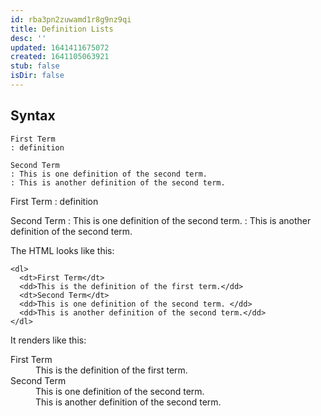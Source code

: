 ```yaml
---
id: rba3pn2zuwamd1r8g9nz9qi
title: Definition Lists
desc: ''
updated: 1641411675072
created: 1641105063921
stub: false
isDir: false
---
```



## Syntax

```
First Term
: definition

Second Term
: This is one definition of the second term.
: This is another definition of the second term.
```

First Term
: definition

Second Term
: This is one definition of the second term.
: This is another definition of the second term.

The HTML looks like this:

```
<dl>
  <dt>First Term</dt>
  <dd>This is the definition of the first term.</dd>
  <dt>Second Term</dt>
  <dd>This is one definition of the second term. </dd>
  <dd>This is another definition of the second term.</dd>
</dl>
```

It renders like this:

<dl>
  <dt>First Term</dt>
  <dd>This is the definition of the first term.</dd>
  <dt>Second Term</dt>
  <dd>This is one definition of the second term. </dd>
  <dd>This is another definition of the second term.</dd>
</dl>
